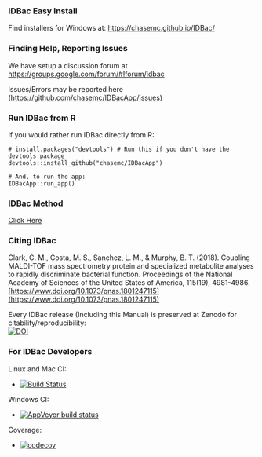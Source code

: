 ### IDBac Easy Install

Find installers for Windows at: https://chasemc.github.io/IDBac/

### Finding Help, Reporting Issues


We have setup a discussion forum at https://groups.google.com/forum/#!forum/idbac

Issues/Errors may be reported here (https://github.com/chasemc/IDBacApp/issues) 


### Run IDBac from R

If you would rather run IDBac directly from R:

```{r}
# install.packages("devtools") # Run this if you don't have the devtools package
devtools::install_github("chasemc/IDBacApp")

# And, to run the app:
IDBacApp::run_app()

```


### IDBac Method

[Click Here](https://github.com/chasemc/IDBacApp/blob/master/method.md#-idbac-instruction-manual-for-maldi-tof-ms-acquistion-and-data-analysis-)


### Citing IDBac

Clark, C. M., Costa, M. S., Sanchez, L. M., & Murphy, B. T. (2018). Coupling MALDI-TOF mass spectrometry protein and specialized metabolite analyses to rapidly discriminate bacterial function. Proceedings of the National Academy of Sciences of the United States of America, 115(19), 4981-4986. [https://www.doi.org/10.1073/pnas.1801247115](https://www.doi.org/10.1073/pnas.1801247115)

Every IDBac release (Including this Manual) is preserved at Zenodo for citability/reproducibility:   
[![DOI](https://zenodo.org/badge/DOI/10.5281/zenodo.1115619.svg)](https://doi.org/10.5281/zenodo.1115619)


### For IDBac Developers

Linux and Mac CI:
  - [![Build Status](https://travis-ci.org/chasemc/IDBacApp.svg?branch=master)](https://travis-ci.org/chasemc/IDBacApp)
  
Windows CI:
  - [![AppVeyor build status](https://ci.appveyor.com/api/projects/status/github/chasemc/IDBacApp?branch=master&svg=true)](https://ci.appveyor.com/project/chasemc/IDBacApp)
  
Coverage:
  - [![codecov](https://codecov.io/gh/chasemc/IDBacApp/branch/master/graph/badge.svg)](https://codecov.io/gh/chasemc/IDBacApp)
